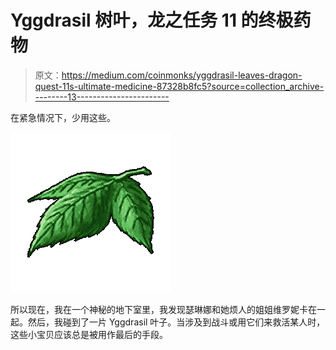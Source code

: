 # Yggdrasil 树叶，龙之任务 11 的终极药物

> 原文：<https://medium.com/coinmonks/yggdrasil-leaves-dragon-quest-11s-ultimate-medicine-87328b8fc5?source=collection_archive---------13----------------------->

在紧急情况下，少用这些。

![](img/e83f896dfdcd91e445eb515abaecf34e.png)

所以现在，我在一个神秘的地下室里，我发现瑟琳娜和她烦人的姐姐维罗妮卡在一起。然后，我碰到了一片 Yggdrasil 叶子。当涉及到战斗或用它们来救活某人时，这些小宝贝应该总是被用作最后的手段。